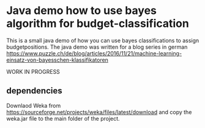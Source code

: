 # Java demo how to use bayes algorithm for budget-classification
This is a small java demo of how you can use bayes classifications to assign budgetpositions. 
The java demo was written for a blog series in german
https://www.puzzle.ch/de/blog/articles/2016/11/21/machine-learning-einsatz-von-bayesschen-klassifikatoren

WORK IN PROGRESS

## dependencies
Downlaod Weka from https://sourceforge.net/projects/weka/files/latest/download
and copy the weka.jar file to the main folder of the project.